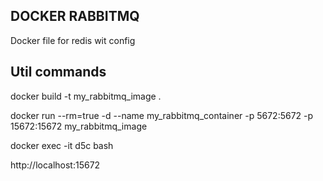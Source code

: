 DOCKER RABBITMQ
---------------------

Docker file for redis wit config

Util commands
---------------------

docker build -t my_rabbitmq_image .


docker run --rm=true  -d --name my_rabbitmq_container -p 5672:5672 -p 15672:15672  my_rabbitmq_image


docker exec -it d5c bash

http://localhost:15672


